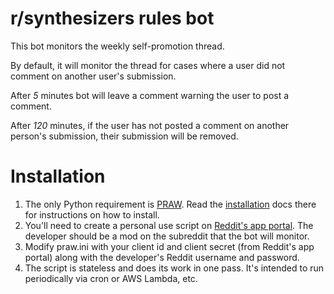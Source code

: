 # r/synthesizers rules bot

This bot monitors the weekly self-promotion thread. 

By default, it will monitor the thread for cases where a user did not comment on another user's submission.

After *5* minutes bot will leave a comment warning the user to post a comment.

After *120* minutes, if the user has not posted a comment on another person's submission, their submission will be removed.

# Installation

1. The only Python requirement is [PRAW](https://praw.readthedocs.io/en/stable/). Read the [installation](https://praw.readthedocs.io/en/stable/getting_started/installation.html) docs there for instructions on how to install.
2. You'll need to create a personal use script on [Reddit's app portal](https://ssl.reddit.com/prefs/apps/). The developer should be a mod on the subreddit that the bot will monitor.
3. Modify praw.ini with your client id and client secret (from Reddit's app portal) along with the developer's Reddit username and password.
4. The script is stateless and does its work in one pass. It's intended to run periodically via cron or AWS Lambda, etc.
